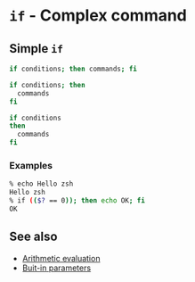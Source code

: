 # `if` - Complex command

## Simple `if`

```sh
if conditions; then commands; fi
```

```sh
if conditions; then
  commands
fi
```

```sh
if conditions
then
  commands
fi
```

### Examples

```sh
% echo Hello zsh
Hello zsh
% if (($? == 0)); then echo OK; fi
OK
```

## See also

- [Arithmetic evaluation](arithmetic-evaluation.md)
- [Buit-in parameters](parameters/builtin-parameters.md)